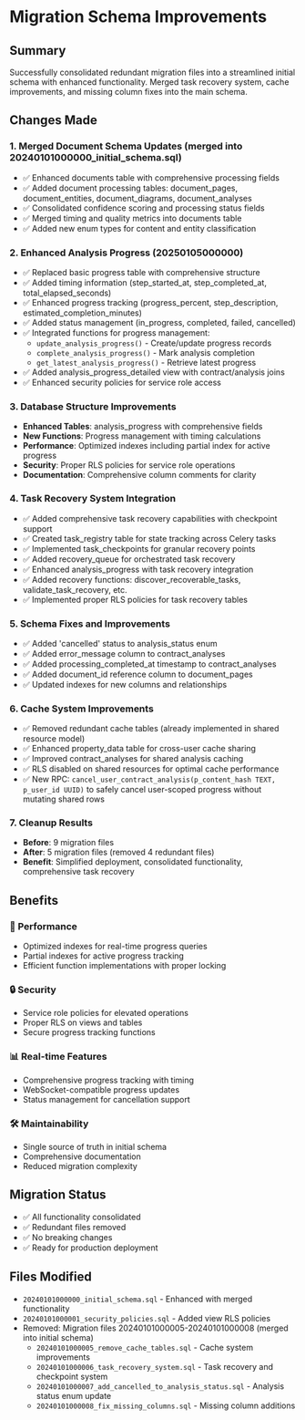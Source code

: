 # Migration Schema Improvements

## Summary
Successfully consolidated redundant migration files into a streamlined initial schema with enhanced functionality. Merged task recovery system, cache improvements, and missing column fixes into the main schema.

## Changes Made

### 1. Merged Document Schema Updates (merged into 20240101000000_initial_schema.sql)
- ✅ Enhanced documents table with comprehensive processing fields
- ✅ Added document processing tables: document_pages, document_entities, document_diagrams, document_analyses
- ✅ Consolidated confidence scoring and processing status fields
- ✅ Merged timing and quality metrics into documents table
- ✅ Added new enum types for content and entity classification

### 2. Enhanced Analysis Progress (20250105000000)
- ✅ Replaced basic progress table with comprehensive structure
- ✅ Added timing information (step_started_at, step_completed_at, total_elapsed_seconds)
- ✅ Enhanced progress tracking (progress_percent, step_description, estimated_completion_minutes)
- ✅ Added status management (in_progress, completed, failed, cancelled)
- ✅ Integrated functions for progress management:
  - `update_analysis_progress()` - Create/update progress records
  - `complete_analysis_progress()` - Mark analysis completion
  - `get_latest_analysis_progress()` - Retrieve latest progress
- ✅ Added analysis_progress_detailed view with contract/analysis joins
- ✅ Enhanced security policies for service role access

### 3. Database Structure Improvements
- **Enhanced Tables**: analysis_progress with comprehensive fields
- **New Functions**: Progress management with timing calculations
- **Performance**: Optimized indexes including partial index for active progress
- **Security**: Proper RLS policies for service role operations
- **Documentation**: Comprehensive column comments for clarity

### 4. Task Recovery System Integration
- ✅ Added comprehensive task recovery capabilities with checkpoint support
- ✅ Created task_registry table for state tracking across Celery tasks
- ✅ Implemented task_checkpoints for granular recovery points
- ✅ Added recovery_queue for orchestrated task recovery
- ✅ Enhanced analysis_progress with task recovery integration
- ✅ Added recovery functions: discover_recoverable_tasks, validate_task_recovery, etc.
- ✅ Implemented proper RLS policies for task recovery tables

### 5. Schema Fixes and Improvements
- ✅ Added 'cancelled' status to analysis_status enum
- ✅ Added error_message column to contract_analyses
- ✅ Added processing_completed_at timestamp to contract_analyses
- ✅ Added document_id reference column to document_pages
- ✅ Updated indexes for new columns and relationships

### 6. Cache System Improvements
- ✅ Removed redundant cache tables (already implemented in shared resource model)
- ✅ Enhanced property_data table for cross-user cache sharing
- ✅ Improved contract_analyses for shared analysis caching
- ✅ RLS disabled on shared resources for optimal cache performance
 - ✅ New RPC: `cancel_user_contract_analysis(p_content_hash TEXT, p_user_id UUID)` to safely cancel user-scoped progress without mutating shared rows

### 7. Cleanup Results
- **Before**: 9 migration files
- **After**: 5 migration files (removed 4 redundant files)
- **Benefit**: Simplified deployment, consolidated functionality, comprehensive task recovery

## Benefits

### 🚀 Performance
- Optimized indexes for real-time progress queries
- Partial indexes for active progress tracking
- Efficient function implementations with proper locking

### 🔒 Security
- Service role policies for elevated operations
- Proper RLS on views and tables
- Secure progress tracking functions

### 📊 Real-time Features
- Comprehensive progress tracking with timing
- WebSocket-compatible progress updates
- Status management for cancellation support

### 🛠 Maintainability
- Single source of truth in initial schema
- Comprehensive documentation
- Reduced migration complexity

## Migration Status
- ✅ All functionality consolidated
- ✅ Redundant files removed
- ✅ No breaking changes
- ✅ Ready for production deployment

## Files Modified
- `20240101000000_initial_schema.sql` - Enhanced with merged functionality
- `20240101000001_security_policies.sql` - Added view RLS policies
- Removed: Migration files 20240101000005-20240101000008 (merged into initial schema)
  - `20240101000005_remove_cache_tables.sql` - Cache system improvements
  - `20240101000006_task_recovery_system.sql` - Task recovery and checkpoint system  
  - `20240101000007_add_cancelled_to_analysis_status.sql` - Analysis status enum update
  - `20240101000008_fix_missing_columns.sql` - Missing column additions